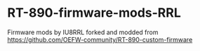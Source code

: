 # RT-890-firmware-mods-RRL
Firmware mods by IU8RRL forked and modded from https://github.com/OEFW-community/RT-890-custom-firmware
